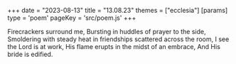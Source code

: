 +++
date = "2023-08-13"
title = "13.08.23"
themes = ["ecclesia"]
[params]
  type = 'poem'
  pageKey = 'src/poem.js'
+++

Firecrackers surround me,
Bursting in huddles of prayer to the side,
Smoldering with steady heat in friendships scattered across the room,
I see the Lord is at work,
His flame erupts in the midst of an embrace,
And His bride is edified.
